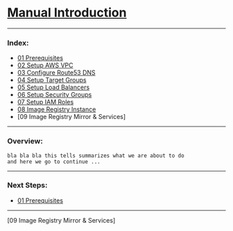# [Manual Introduction](../manual/)

--------------------------------------------------------------------------------
### Index:
  + [01 Prerequisites]
  + [02 Setup AWS VPC]
  + [03 Configure Route53 DNS]
  + [04 Setup Target Groups]
  + [05 Setup Load Balancers]
  + [06 Setup Security Groups]
  + [07 Setup IAM Roles]
  + [08 Image Registry Instance]
  + [09 Image Registry Mirror & Services]
--------------------------------------------------------------------------------
### Overview:
```
bla bla bla this tells summarizes what we are about to do
and here we go to continue ...
```
---------------------------------------------------------------------------------
### Next Steps:
  + [01 Prerequisites]
--------------------------------------------------------------------------------
[01 Prerequisites]:manual/01_Prerequisites.md
[02 Setup AWS VPC]:manual/02_SetupVPC.md
[03 Configure Route53 DNS]:manual/03_Route53DNS.md
[04 Setup Target Groups]:manual/04_TargetGroups.md
[05 Setup Load Balancers]:manual/05_LoadBalancers.md
[06 Setup Security Groups]:manual/06_SecurityGroups.md
[07 Setup IAM Roles]:manual/07_IAMRoles.md
[08 Image Registry Instance]:manual/08_ImageRegistry.md
[09 Image Registry Mirror & Services]


